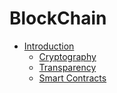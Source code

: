 # BlockChain

* [Introduction](/introduction/readme.md)
    - [Cryptography](/introduction/Cryptography.md)
    - [Transparency](/introduction/Transparency.md)
    - [Smart Contracts](/introduction/Smart_Contracts.md)

